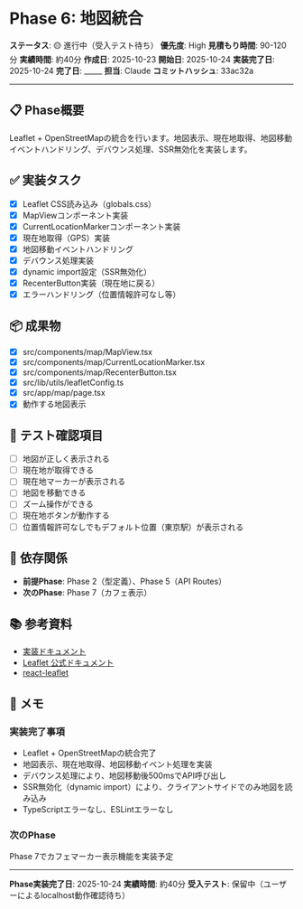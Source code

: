 # Phase 6: 地図統合

**ステータス**: 🟡 進行中（受入テスト待ち）
**優先度**: High
**見積もり時間**: 90-120分
**実績時間**: 約40分
**作成日**: 2025-10-23
**開始日**: 2025-10-24
**実装完了日**: 2025-10-24
**完了日**: _____
**担当**: Claude
**コミットハッシュ**: 33ac32a

---

## 📋 Phase概要

Leaflet + OpenStreetMapの統合を行います。地図表示、現在地取得、地図移動イベントハンドリング、デバウンス処理、SSR無効化を実装します。

## ✅ 実装タスク

- [x] Leaflet CSS読み込み（globals.css）
- [x] MapViewコンポーネント実装
- [x] CurrentLocationMarkerコンポーネント実装
- [x] 現在地取得（GPS）実装
- [x] 地図移動イベントハンドリング
- [x] デバウンス処理実装
- [x] dynamic import設定（SSR無効化）
- [x] RecenterButton実装（現在地に戻る）
- [x] エラーハンドリング（位置情報許可なし等）

## 📦 成果物

- [x] src/components/map/MapView.tsx
- [x] src/components/map/CurrentLocationMarker.tsx
- [x] src/components/map/RecenterButton.tsx
- [x] src/lib/utils/leafletConfig.ts
- [x] src/app/map/page.tsx
- [x] 動作する地図表示

## 🧪 テスト確認項目

- [ ] 地図が正しく表示される
- [ ] 現在地が取得できる
- [ ] 現在地マーカーが表示される
- [ ] 地図を移動できる
- [ ] ズーム操作ができる
- [ ] 現在地ボタンが動作する
- [ ] 位置情報許可なしでもデフォルト位置（東京駅）が表示される

## 📝 依存関係

- **前提Phase**: Phase 2（型定義）、Phase 5（API Routes）
- **次のPhase**: Phase 7（カフェ表示）

## 📚 参考資料

- [実装ドキュメント](../../implementation/20251023_06-map-integration.md)
- [Leaflet 公式ドキュメント](https://leafletjs.com/)
- [react-leaflet](https://react-leaflet.js.org/)

## 📝 メモ

### 実装完了事項
- Leaflet + OpenStreetMapの統合完了
- 地図表示、現在地取得、地図移動イベント処理を実装
- デバウンス処理により、地図移動後500msでAPI呼び出し
- SSR無効化（dynamic import）により、クライアントサイドでのみ地図を読み込み
- TypeScriptエラーなし、ESLintエラーなし

### 次のPhase
Phase 7でカフェマーカー表示機能を実装予定

---

**Phase実装完了日**: 2025-10-24
**実績時間**: 約40分
**受入テスト**: 保留中（ユーザーによるlocalhost動作確認待ち）
